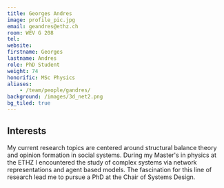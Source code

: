 ```yaml
---
title: Georges Andres
image: profile_pic.jpg
email: geandres@ethz.ch
room: WEV G 208
tel:
website:
firstname: Georges
lastname: Andres
role: PhD Student
weight: 74
honorific: MSc Physics
aliases:
    - /team/people/gandres/
background: /images/3d_net2.png
bg_tiled: true
---
```

## Interests
My current research topics are centered around structural balance theory and opinion formation in social systems. During my Master's in physics at the ETHZ I encountered the study of complex systems via network representations and agent based models. The fascination for this line of research lead me to pursue a PhD at the Chair of Systems Design.


